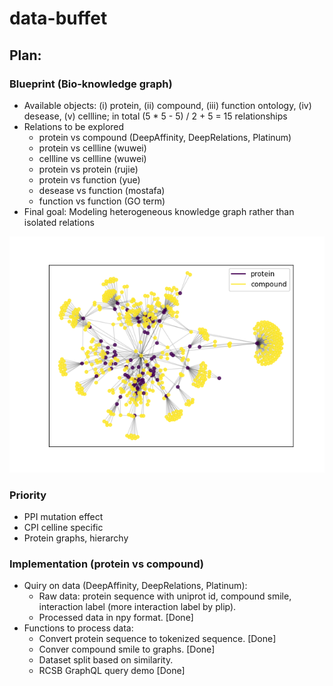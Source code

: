 # data-buffet

## Plan:


### Blueprint (Bio-knowledge graph)
* Available objects: (i) protein, (ii) compound, (iii) function ontology, (iv) desease, (v) cellline; in total (5 * 5 - 5) / 2 + 5 = 15 relationships
* Relations to be explored
  * protein vs compound (DeepAffinity, DeepRelations, Platinum)
  * protein vs cellline (wuwei)
  * cellline vs cellline (wuwei)
  * protein vs protein (rujie)
  * protein vs function (yue)
  * desease vs function (mostafa)
  * function vs function (GO term)
* Final goal: Modeling heterogeneous knowledge graph rather than isolated relations

![](./prot_comp_subgraph.png)

### Priority
* PPI mutation effect
* CPI celline specific
* Protein graphs, hierarchy

### Implementation (protein vs compound)
* Quiry on data (DeepAffinity, DeepRelations, Platinum):
  * Raw data: protein sequence with uniprot id, compound smile, interaction label (more interaction label by plip).
  * Processed data in npy format. [Done]
* Functions to process data:
  * Convert protein sequence to tokenized sequence. [Done]
  * Conver compound smile to graphs. [Done]
  * Dataset split based on similarity.
  * RCSB GraphQL query demo [Done]
